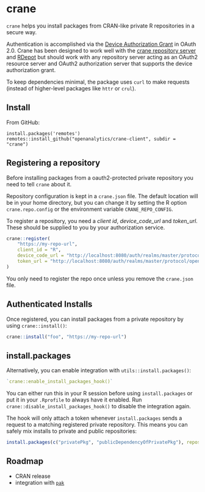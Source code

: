 
# crane

`crane` helps you install packages from CRAN-like private R repositories in a secure way.

Authentication is accomplished via the [Device Authorization Grant](https://oauth.net/2/device-flow/) in OAuth 2.0.
Crane has been designed to work well with the [crane repository server](https://github.com/openanalytics/crane) and [RDepot](https://rdepot.io)
but should work with any repository server acting as an OAuth2 resource server and OAuth2 authorization server that supports the device authorization grant. 

To keep dependencies minimal, the package uses `curl` to make requests
(instead of higher-level packages like `httr` or `crul`).

## Install

From GitHub:
```
install.packages('remotes')
remotes::install_github("openanalytics/crane-client", subdir = "crane")
```

## Registering a repository

Before installing packages from a oauth2-protected private repository you need to tell `crane` about it.

Repository configuration is kept in a `crane.json` file.
The default location will be in your home directory, but you can change it by setting the R option `crane.repo.config` or the environment variable `CRANE_REPO_CONFIG`.

To register a repository, you need a *client id*, *device_code_url* and *token_url*.
These should be supplied to you by your authorization service.

```R
crane::register(
    "https://my-repo-url",
    client_id = "R",
    device_code_url = "http://localhost:8080/auth/realms/master/protocol/openid-connect/auth/device",
    token_url = "http://localhost:8080/auth/realms/master/protocol/openid-connect/token",
)
```

You only need to register the repo once unless you remove the `crane.json` file.

## Authenticated Installs

Once registered, you can install packages from a private repository by using `crane::install()`:

```R
crane::install("foo", "https://my-repo-url")
```

## install.packages

Alternatively, you can enable integration with `utils::install.packages()`:

```R
`crane::enable_install_packages_hook()` 
```

You can either run this in your R session before using `install.packages` or put it in your `.Rprofile` to always have it enabled.
Run `crane::disable_install_packages_hook()` to disable the integration again.

The hook will only attach a token whenever `install.packages` sends a request to a matching registered private repository.
This means you can safely mix installs to private and public repositories:

```R
install.packages(c("privatePkg", "publicDependencyOfPrivatePkg"), repos = c("https://cloud.r-project.org", "https://my-repo-url"))
```

## Roadmap

* CRAN release
* integration with [`pak`](https://github.com/r-lib/pak)

